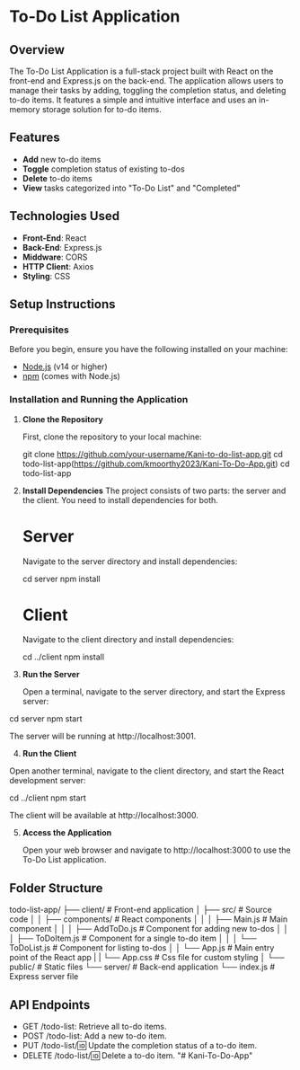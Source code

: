 # To-Do List Application

## Overview

The To-Do List Application is a full-stack project built with React on the front-end and Express.js on the back-end. The application allows users to manage their tasks by adding, toggling the completion status, and deleting to-do items. It features a simple and intuitive interface and uses an in-memory storage solution for to-do items.

## Features

- **Add** new to-do items
- **Toggle** completion status of existing to-dos
- **Delete** to-do items
- **View** tasks categorized into "To-Do List" and "Completed"

## Technologies Used

- **Front-End**: React
- **Back-End**: Express.js
- **Middware**: CORS
- **HTTP Client**: Axios
- **Styling**: CSS

## Setup Instructions

### Prerequisites

Before you begin, ensure you have the following installed on your machine:

- [Node.js](https://nodejs.org/) (v14 or higher)
- [npm](https://www.npmjs.com/) (comes with Node.js)

### Installation and Running the Application

1. **Clone the Repository**

   First, clone the repository to your local machine:

   git clone https://github.com/your-username/Kani-to-do-list-app.git cd todo-list-app(https://github.com/kmoorthy2023/Kani-To-Do-App.git)
   cd todo-list-app

2. **Install Dependencies**
   The project consists of two parts: the server and the client. You need to install dependencies       for both.
   
   # Server
   Navigate to the server directory and install dependencies:

   cd server
   npm install

   # Client

   Navigate to the client directory and install dependencies:

   cd ../client
   npm install
   
3. **Run the Server**

   Open a terminal, navigate to the server directory, and start the Express server:

  cd server
  npm start

  The server will be running at http://localhost:3001.
  
4. **Run the Client**

  Open another terminal, navigate to the client directory, and start the React development server:

  cd ../client
  npm start

  The client will be available at http://localhost:3000.
  
5. **Access the Application**

   Open your web browser and navigate to http://localhost:3000 to use the To-Do List application.

## Folder Structure
todo-list-app/
├── client/                   # Front-end application
│   ├── src/                  # Source code
│   │   ├── components/       # React components
│   │   │   ├── Main.js       # Main component
│   │   │   ├── AddToDo.js    # Component for adding new to-dos
│   │   │   ├── ToDoItem.js   # Component for a single to-do item
│   │   │   └── ToDoList.js   # Component for listing to-dos
│   │   └── App.js            # Main entry point of the React app
|   |   └── App.css           # Css file for custom styling
│   └── public/               # Static files
└── server/                   # Back-end application
    └── index.js              # Express server file

## API Endpoints

- GET /todo-list: Retrieve all to-do items.
- POST /todo-list: Add a new to-do item.
- PUT /todo-list/:id: Update the completion status of a to-do item.
- DELETE /todo-list/:id: Delete a to-do item.
"# Kani-To-Do-App" 
